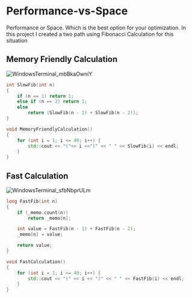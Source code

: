 # Performance-vs-Space
 Performance or Space. Which is the best option for your optimization. In this project I created a two path using Fibonacci Calculation for this situation

## Memory Friendly Calculation

![WindowsTerminal_mbBkaOwniY](https://github.com/oguzhandelibas/Performance-vs-Space/assets/64430254/a3a89533-0c8c-44d5-95ce-494e26cede88)

```C++
int SlowFib(int n)
{
    if (n == 1) return 1;
    else if (n == 2) return 1;
    else
        return (SlowFib(n - 1) + SlowFib(n - 2));
}

void MemoryFriendlyCalculation()
{
    for (int i = 1; i <= 40; i++) {
        std::cout << "("<< i <<")" << " " << SlowFib(i) << endl;
    }
}
```

## Fast Calculation

![WindowsTerminal_sfbNbprULm](https://github.com/oguzhandelibas/Performance-vs-Space/assets/64430254/02258636-d269-4d2c-b15f-f4ff0f8b5f6f)

```C++
long FastFib(int n)
{
    if (_memo.count(n))
        return _memo[n];

    int value = FastFib(n - 1) + FastFib(n - 2);
    _memo[n] = value;

    return value;
}

void FastCalculation()
{
    for (int i = 1; i <= 40; i++) {
        std::cout << "(" << i << ")" << " " << FastFib(i) << endl;
    }
}
```

